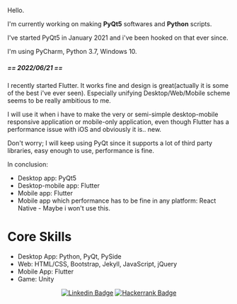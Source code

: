 <div>
  <p>Hello.</p>
  
  <p>I'm currently working on making <b>PyQt5</b> softwares and <b>Python</b> scripts.</p>
  
  <p>I've started PyQt5 in January 2021 and i've been hooked on that ever since.</p>
  
  <p>I'm using PyCharm, Python 3.7, Windows 10.</p>
  
  <h5>== 2022/06/21 ==</h5>
  
  <p>I recently started Flutter. It works fine and design is great(actually it is some of the best i've ever seen). Especially unifying Desktop/Web/Mobile scheme seems to be really ambitious to me.</p>
    
  <p>I will use it when i have to make the very or semi-simple desktop-mobile responsive application or mobile-only application, even though Flutter has a performance issue with iOS and obviously it is.. new.</p>
  
  <p>Don't worry; I will keep using PyQt since it supports a lot of third party libraries, easy enough to use, performance is fine.</p>
  
  <p>In conclusion: </p>
  <ul>
    <li>Desktop app: PyQt5
    <li>Desktop-mobile app: Flutter
    <li>Mobile app: Flutter
    <li>Mobile app which performance has to be fine in any platform: React Native - Maybe i won't use this.
  </ul>
</div>

<div>
  <h1>Core Skills</h1>
  <ul>
    <li>Desktop App: Python, PyQt, PySide
    <li>Web: HTML/CSS, Bootstrap, Jekyll, JavaScript, jQuery
    <li>Mobile App: Flutter
    <li>Game: Unity
  </ul>
</div>
 
<div align=center>
  
[![Linkedin Badge](https://img.shields.io/badge/-LinkedIn-blue?style=flat-square&logo=Linkedin&logoColor=white&link=https://www.linkedin.com/in/jung-gyu-yoon-295246193/)](https://www.linkedin.com/in/jung-gyu-yoon-295246193/) [![Hackerrank Badge](https://img.shields.io/badge/-Hackerrank-darkgreen?style=flat-square&logo=Hackerrank&logoColor=white&link=https://www.hackerrank.com/yjg30737/)](https://www.hackerrank.com/yjg30737/)
  
</div>
